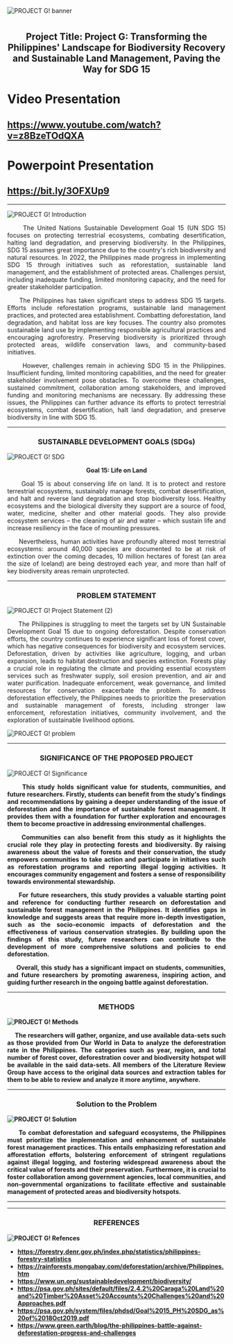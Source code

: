 

![PROJECT G! banner](https://github.com/Ays-Kofi/Project-G/assets/95678168/1ec5d3fe-4938-4fa4-acca-724a5d35d083)

# <h2 align="center">Project Title: Project G: Transforming the Philippines' Landscape for Biodiversity Recovery and Sustainable Land Management, Paving the Way for SDG 15</h2>


# Video Presentation
## https://www.youtube.com/watch?v=z8BzeTOdQXA
# Powerpoint Presentation
## https://bit.ly/3OFXUp9


***

![PROJECT G! Introduction](https://github.com/Ays-Kofi/Project-G/assets/95678168/5c544fe1-8a24-49b5-a2ca-d46d4b3f380a)




<p align="justify">&nbsp;&nbsp;&nbsp;&nbsp;&nbsp;The United Nations Sustainable Development Goal 15 (UN SDG 15) focuses on protecting terrestrial ecosystems, combating desertification, halting land degradation, and preserving biodiversity. In the Philippines, SDG 15 assumes great importance due to the country's rich biodiversity and natural resources. In 2022, the Philippines made progress in implementing SDG 15 through initiatives such as reforestation, sustainable land management, and the establishment of protected areas. Challenges persist, including inadequate funding, limited monitoring capacity, and the need for greater stakeholder participation.</p>

  <p align="justify">&nbsp;&nbsp;&nbsp;&nbsp;&nbsp;The Philippines has taken significant steps to address SDG 15 targets. Efforts include reforestation programs, sustainable land management practices, and protected area establishment. Combatting deforestation, land degradation, and habitat loss are key focuses. The country also promotes sustainable land use by implementing responsible agricultural practices and encouraging agroforestry. Preserving biodiversity is prioritized through protected areas, wildlife conservation laws, and community-based initiatives.</p>

<p align="justify">&nbsp;&nbsp;&nbsp;&nbsp;&nbsp;However, challenges remain in achieving SDG 15 in the Philippines. Insufficient funding, limited monitoring capabilities, and the need for greater stakeholder involvement pose obstacles. To overcome these challenges, sustained commitment, collaboration among stakeholders, and improved funding and monitoring mechanisms are necessary. By addressing these issues, the Philippines can further advance its efforts to protect terrestrial ecosystems, combat desertification, halt land degradation, and preserve biodiversity in line with SDG 15.</p>

***

<h3 align="center">SUSTAINABLE DEVELOPMENT GOALS (SDGs)</h3>

![PROJECT G! SDG](https://github.com/Ays-Kofi/Project-G/assets/95678168/a40d1deb-9c96-464e-be38-ccd4c1b3bcce)


<p align="center"><strong>Goal 15: Life on Land</strong></p>
<p align="justify">&nbsp;&nbsp;&nbsp;&nbsp;&nbsp;Goal 15 is about conserving life on land. It is to protect and restore terrestrial ecosystems, sustainably manage forests, combat desertification, and halt and reverse land degradation and stop biodiversity loss. Healthy ecosystems and the biological diversity they support are a source of food, water, medicine, shelter and other material goods. They also provide ecosystem services – the cleaning of air and water – which sustain life and increase resiliency in the face of mounting pressures.</p>
<p align="justify">&nbsp;&nbsp;&nbsp;&nbsp;&nbsp;Nevertheless, human activities have profoundly altered most terrestrial ecosystems: around 40,000 species are documented to be at risk of extinction over the coming decades, 10 million hectares of forest (an area the size of Iceland) are being destroyed each year, and more than half of key biodiversity areas remain unprotected.
</p>


***

<h3 align="center">PROBLEM STATEMENT</h3>

![PROJECT G! Project Statement (2)](https://github.com/Ays-Kofi/Project-G/assets/95678168/08186291-0061-4b62-b6bb-8fdff0ac1f3c)

<p align="justify">&nbsp;&nbsp;&nbsp;&nbsp;&nbsp;The Philippines is struggling to meet the targets set by UN Sustainable Development Goal 15 due to ongoing deforestation. Despite conservation efforts, the country continues to experience significant loss of forest cover, which has negative consequences for biodiversity and ecosystem services. Deforestation, driven by activities like agriculture, logging, and urban expansion, leads to habitat destruction and species extinction. Forests play a crucial role in regulating the climate and providing essential ecosystem services such as freshwater supply, soil erosion prevention, and air and water purification. Inadequate enforcement, weak governance, and limited resources for conservation exacerbate the problem. To address deforestation effectively, the Philippines needs to prioritize the preservation and sustainable management of forests, including stronger law enforcement, reforestation initiatives, community involvement, and the exploration of sustainable livelihood options.</p>

![PROJECT G! problem](https://github.com/Ays-Kofi/Project-G/assets/95678168/4bf383b5-cafc-423a-9b6d-94c62390de60)

***

<h3 align="center">SIGNIFICANCE OF THE PROPOSED PROJECT</h3> 

![PROJECT G! Significance](https://github.com/Ays-Kofi/Project-G/assets/95678168/3f8696f2-102d-4e38-a4af-fd2f257fa417)

<p align="justify">&nbsp;&nbsp;&nbsp;&nbsp;&nbsp;<strong>This study holds significant value for students, communities, and future researchers. Firstly, students can benefit from the study's findings and recommendations by gaining a deeper understanding of the issue of deforestation and the importance of sustainable forest management. It provides them with a foundation for further exploration and encourages them to become proactive in addressing environmental challenges.</p>

<p align="justify">&nbsp;&nbsp;&nbsp;&nbsp;&nbsp;<strong>Communities can also benefit from this study as it highlights the crucial role they play in protecting forests and biodiversity. By raising awareness about the value of forests and their conservation, the study empowers communities to take action and participate in initiatives such as reforestation programs and reporting illegal logging activities. It encourages community engagement and fosters a sense of responsibility towards environmental stewardship.</p>

<p align="justify">&nbsp;&nbsp;&nbsp;&nbsp;&nbsp;<strong>For future researchers, this study provides a valuable starting point and reference for conducting further research on deforestation and sustainable forest management in the Philippines. It identifies gaps in knowledge and suggests areas that require more in-depth investigation, such as the socio-economic impacts of deforestation and the effectiveness of various conservation strategies. By building upon the findings of this study, future researchers can contribute to the development of more comprehensive solutions and policies to end deforestation.</p>

<p align="justify">&nbsp;&nbsp;&nbsp;&nbsp;&nbsp;<strong>Overall, this study has a significant impact on students, communities, and future researchers by promoting awareness, inspiring action, and guiding further research in the ongoing battle against deforestation.</p>

***

<h3 align="center">METHODS</h3>

![PROJECT G! Methods](https://github.com/Ays-Kofi/Project-G/assets/95678168/0462715f-4df0-40d3-ac15-cd4ca10eecd0)


<p align="justify">&nbsp;&nbsp;&nbsp;&nbsp;&nbsp;The researchers will gather, organize, and use available data-sets such as those provided from Our World in Data to analyze the deforestration rate in the Philippines. The categories such as year, region, and total number of forest cover, deforestration cover and biodiversity hotspot will be available in the said data-sets. All members of the Literature Review Group have access to the original data sources and extraction tables for them to be able to review and analyze it more anytime, anywhere.</p>

***

<h3 align="center">Solution to the Problem</h3>

![PROJECT G! Solution](https://github.com/Ays-Kofi/Project-G/assets/95678168/dd5a2410-8614-4da2-a105-7b1400aa99f6)


<p align="justify">&nbsp;&nbsp;&nbsp;&nbsp;&nbsp;To combat deforestation and safeguard ecosystems, the Philippines must prioritize the implementation and enhancement of sustainable forest management practices. This entails emphasizing reforestation and afforestation efforts, bolstering enforcement of stringent regulations against illegal logging, and fostering widespread awareness about the critical value of forests and their preservation. Furthermore, it is crucial to foster collaboration among government agencies, local communities, and non-governmental organizations to facilitate effective and sustainable management of protected areas and biodiversity hotspots.<p>

***







***
<h3 align="center">REFERENCES</h3>

![PROJECT G! Refences](https://github.com/Ays-Kofi/Project-G/assets/95678168/34e732fd-fd26-45d8-8470-66e3292a87d5)


* https://forestry.denr.gov.ph/index.php/statistics/philippines-forestry-statistics
* https://rainforests.mongabay.com/deforestation/archive/Philippines.htm
* https://www.un.org/sustainabledevelopment/biodiversity/
* https://psa.gov.ph/sites/default/files/2.4.2%20Caraga%20Land%20and%20Timber%20Asset%20Accounts%20Challenges%20and%20Approaches.pdf
* https://psa.gov.ph/system/files/phdsd/Goal%2015_PH%20SDG_as%20of%2018Oct2019.pdf
* https://www.green.earth/blog/the-philippines-battle-against-deforestation-progress-and-challenges




